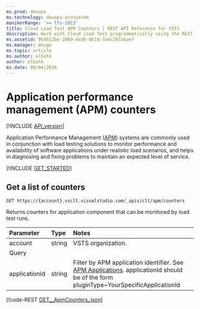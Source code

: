 ```yaml
---
ms.prod: devops
ms.technology: devops-ecosystem
monikerRange: '>= tfs-2013'
title: Cloud Load Test APM Counters | REST API Reference for VSTS 
description: Work with Cloud Load Test programmatically using the REST APIs for VSTS .
ms.assetid: 95d612be-2069-4a36-8b1d-7a4c287abae7
ms.manager: douge
ms.topic: article
ms.author: elbatk
author: elbatk
ms.date: 08/04/2016
---
```


# Application performance management (APM) counters
[!INCLUDE [API_version](../_data/version.md)]

Application Performance Management ([APM](https://en.wikipedia.org/wiki/Application_performance_management)) systems are
commonly used in conjunction with load testing solutions to
monitor performance and availability of software applications under realistic load scenarios, and helps in diagnosing
and fixing problems to maintain an expected level of service.

[!INCLUDE [GET_STARTED](../_data/get-started.md)]

## Get a list of counters

```no-highlight
GET https://{account}.vsclt.visualstudio.com/_apis/clt/apm/counters
```

Returns counters for application component that can be monitored by load test runs.

| Parameter     | Type    | Notes
|:--------------|:--------|:-------------------------------------------------------------------------------------------------------------
| account       | string  | VSTS organization.
| Query
| applicationId | string  | Filter by APM application identifier. See [APM Applications](./apm-applications.md). applicationId should be of the form pluginType~YourSpecificApplicationId

[!code-REST [GET__ApmCounters_json](./_data/apmcounters/GET__ApmCounters.json)]
